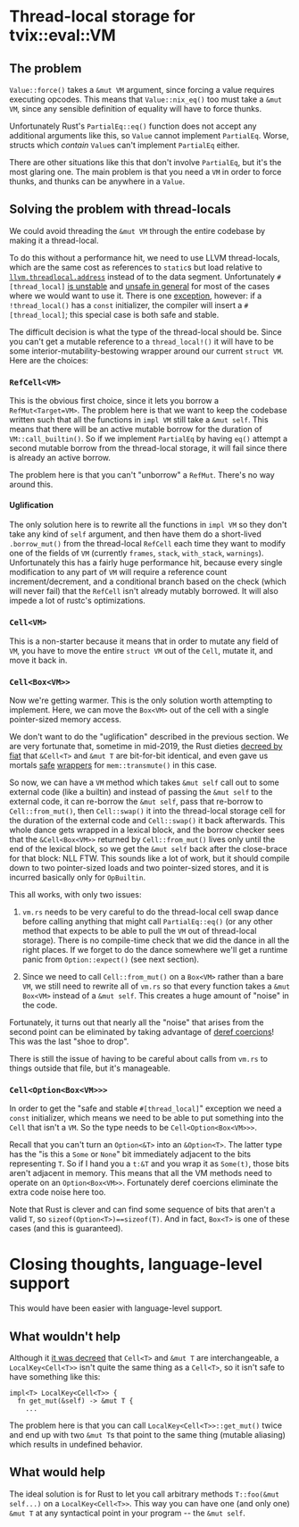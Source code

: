 # Thread-local storage for tvix::eval::VM

## The problem

`Value::force()` takes a `&mut VM` argument, since forcing a value requires
executing opcodes.  This means that `Value::nix_eq()` too must take a `&mut VM`,
since any sensible definition of equality will have to force thunks.

Unfortunately Rust's `PartialEq::eq()` function does not accept any additional
arguments like this, so `Value` cannot implement `PartialEq`.  Worse, structs
which *contain* `Value`s can't implement `PartialEq` either.

There are other situations like this that don't involve `PartialEq`, but it's
the most glaring one.  The main problem is that you need a `VM` in order to
force thunks, and thunks can be anywhere in a `Value`.

## Solving the problem with thread-locals

We could avoid threading the `&mut VM` through the entire codebase
by making it a thread-local.

To do this without a performance hit, we need to use LLVM
thread-locals, which are the same cost as references to `static`s
but load relative to
[`llvm.threadlocal.address`][threadlocal-intrinsic] instead of to
the data segment.  Unfortunately `#[thread_local]` [is
unstable][thread-local-unstable] and [unsafe in
general][thread-local-unsafe] for most of the cases where we would
want to use it.  There is one [exception][tls-const-init], however:
if a `!thread_local()` has a `const` initializer, the compiler will
insert a `#[thread_local]`; this special case is both safe and
stable.

The difficult decision is what the type of the thread-local should
be.  Since you can't get a mutable reference to a `thread_local!()`
it will have to be some interior-mutability-bestowing wrapper around
our current `struct VM`.  Here are the choices:

### `RefCell<VM>`

This is the obvious first choice, since it lets you borrow a
`RefMut<Target=VM>`.  The problem here is that we want to keep the
codebase written such that all the functions in `impl VM` still take
a `&mut self`.  This means that there will be an active mutable
borrow for the duration of `VM::call_builtin()`.  So if we implement
`PartialEq` by having `eq()` attempt a second mutable borrow from
the thread-local storage, it will fail since there is already an
active borrow.

The problem here is that you can't "unborrow" a `RefMut`.  There's no way around this.

#### Uglification

The only solution here is to rewrite all the functions in `impl VM`
so they don't take any kind of `self` argument, and then have them
do a short-lived `.borrow_mut()` from the thread-local `RefCell`
each time they want to modify one of the fields of `VM` (currently
`frames`, `stack`, `with_stack`, `warnings`).  Unfortunately this
has a fairly huge performance hit, because every single modification
to any part of `VM` will require a reference count
increment/decrement, and a conditional branch based on the check
(which will never fail) that the `RefCell` isn't already mutably
borrowed.  It will also impede a lot of rustc's optimizations.

### `Cell<VM>`

This is a non-starter because it means that in order to mutate any
field of `VM`, you have to move the entire `struct VM` out of the
`Cell`, mutate it, and move it back in.

### `Cell<Box<VM>>`

Now we're getting warmer.  This is the only solution worth
attempting to implement.  Here, we can move the `Box<VM>` out of the
cell with a single pointer-sized memory access.

We don't want to do the "uglification" described in the previous
section.  We are very fortunate that, sometime in mid-2019, the Rust
dieties [decreed by fiat][fiat-decree] that `&Cell<T>` and `&mut T`
are bit-for-bit identical, and even gave us mortals [safe][from_mut]
[wrappers][get_mut] for `mem::transmute()` in this case.

So now, we can have a `VM` method which takes `&mut self` call out
to some external code (like a builtin) and instead of passing the
`&mut self` to the external code, it can re-borrow the `&mut self`,
pass that re-borrow to `Cell::from_mut()`, then `Cell::swap()` it
into the thread-local storage cell for the duration of the external
code and `Cell::swap()` it back afterwards.  This whole dance gets
wrapped in a lexical block, and the borrow checker sees that the
`&Cell<Box<VM>>` returned by `Cell::from_mut()` lives only until the
end of the lexical block, so we get the `&mut self` back after the
close-brace for that block: NLL FTW.  This sounds like a lot of
work, but it should compile down to two pointer-sized loads and two
pointer-sized stores, and it is incurred basically only for
`OpBuiltin`.

This all works, with only two issues:

1. `vm.rs` needs to be very careful to do the thread-local cell swap
   dance before calling anything that might call `PartialEq::eq()`
   (or any other method that expects to be able to pull the `VM` out
   of thread-local storage).  There is no compile-time check that we
   did the dance in all the right places.  If we forget to do the
   dance somewhere we'll get a runtime panic from `Option::expect()`
   (see next section).

2. Since we need to call `Cell::from_mut()` on a `Box<VM>` rather
   than a bare `VM`, we still need to rewrite all of `vm.rs` so that
   every function takes a `&mut Box<VM>` instead of a `&mut self`.
   This creates a huge amount of "noise" in the code.

Fortunately, it turns out that nearly all the "noise" that arises
from the second point can be eliminated by taking advantage of
[deref coercions][deref-coercions]!  This was the last "shoe to
drop".

There is still the issue of having to be careful about calls from
`vm.rs` to things outside that file, but it's manageable.

### `Cell<Option<Box<VM>>>`

In order to get the "safe and stable `#[thread_local]`" exception we
need a `const` initializer, which means we need to be able to put
something into the `Cell` that isn't a `VM`.  So the type needs to
be `Cell<Option<Box<VM>>>`.

Recall that you can't turn an `Option<&T>` into an `&Option<T>`.
The latter type has the "is this a `Some` or `None`" bit immediately
adjacent to the bits representing `T`.  So if I hand you a `t:&T`
and you wrap it as `Some(t)`, those bits aren't adjacent in memory.
This means that all the VM methods need to operate on an
`Option<Box<VM>>`.  Fortunately deref coercions eliminate the extra
code noise here too.

Note that Rust is clever and can find some sequence of bits that
aren't a valid `T`, so `sizeof(Option<T>)==sizeof(T)`.  And in fact,
`Box<T>` is one of these cases (and this is guaranteed).

# Closing thoughts, language-level support

This would have been easier with language-level support.

## What wouldn't help

Although it [it was decreed][fiat-decree] that `Cell<T>` and `&mut T` are
interchangeable, a `LocalKey<Cell<T>>` isn't quite the same
thing as a `Cell<T>`, so it isn't safe to have something like this:

```
impl<T> LocalKey<Cell<T>> {
  fn get_mut(&self) -> &mut T {
    ...
```

The problem here is that you can call `LocalKey<Cell<T>>::get_mut()` twice and
end up with two `&mut T`s that point to the same thing (mutable aliasing) which
results in undefined behavior.

## What would help

The ideal solution is for Rust to let you call arbitrary methods
`T::foo(&mut self...)` on a `LocalKey<Cell<T>>`.  This way you can
have one (and only one) `&mut T` at any syntactical point in your
program -- the `&mut self`.


[tls-const-init]: https://github.com/rust-lang/rust/pull/90774
[thread-local-unstable]: https://github.com/rust-lang/rust/issues/29594
[thread-local-unsafe-generally]: https://github.com/rust-lang/rust/issues/54366
[fiat-decree]: https://github.com/rust-lang/rust/issues/43038
[from_mut]: https://doc.rust-lang.org/stable/std/cell/struct.Cell.html#method.from_mut
[get_mut]: https://doc.rust-lang.org/stable/std/cell/struct.Cell.html#method.get_mut
[thread-local-unsafe]: [https://github.com/rust-lang/rust/issues/54366]
[deref-coercions]: https://doc.rust-lang.org/book/ch15-02-deref.html#implicit-deref-coercions-with-functions-and-methods
[threadlocal-intrinsic]: https://llvm.org/docs/LangRef.html#llvm-threadlocal-address-intrinsic
